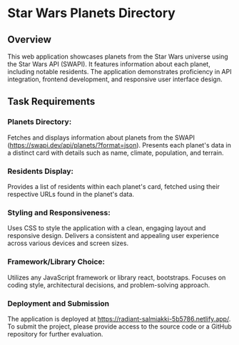 # Star Wars Planets Directory
## Overview
This web application showcases planets from the Star Wars universe using the Star Wars API (SWAPI). It features information about each planet, including notable residents. The application demonstrates proficiency in API integration, frontend development, and responsive user interface design.

## Task Requirements
### Planets Directory:
Fetches and displays information about planets from the SWAPI (https://swapi.dev/api/planets/?format=json).
Presents each planet's data in a distinct card with details such as name, climate, population, and terrain.
### Residents Display:
Provides a list of residents within each planet's card, fetched using their respective URLs found in the planet's data.
### Styling and Responsiveness:
Uses CSS to style the application with a clean, engaging layout and responsive design.
Delivers a consistent and appealing user experience across various devices and screen sizes.
### Framework/Library Choice:
Utilizes any JavaScript framework or library react, bootstraps.
Focuses on coding style, architectural decisions, and problem-solving approach.
### Deployment and Submission
The application is deployed at https://radiant-salmiakki-5b5786.netlify.app/. To submit the project, please provide access to the source code or a GitHub repository for further evaluation.




